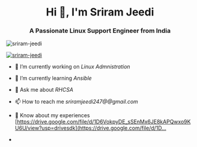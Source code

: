 <h1 align="center">Hi 👋, I'm Sriram Jeedi</h1>
<h3 align="center">A Passionate Linux Support Engineer from India</h3>

<p align="left"> <img src="https://komarev.com/ghpvc/?username=sriram-jeedi&label=Profile%20views&color=0e75b6&style=flat" alt="sriram-jeedi" /> </p>

<p align="left"> <a href="https://github.com/ryo-ma/github-profile-trophy"><img src="https://github-profile-trophy.vercel.app/?username=sriram-jeedi" alt="sriram-jeedi" /></a> </p>

- 🔭 I’m currently working on *Linux Admnistration*

- 🌱 I’m currently learning *Ansible*

- 💬 Ask me about *RHCSA*

- 📫 How to reach me *sriramjeedi247@@gmail.com*

- 📄 Know about my experiences [https://drive.google.com/file/d/1D6VokpyDE_sSEnMx6JE8kAPQwxo9KU6U/view?usp=drivesdk](https://drive.google.com/file/d/1D…
- 
